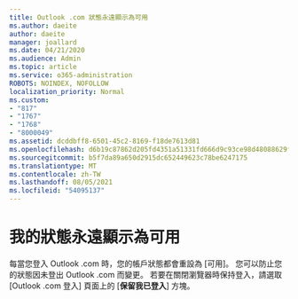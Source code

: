 ```yaml
---
title: Outlook .com 狀態永遠顯示為可用
ms.author: daeite
author: daeite
manager: joallard
ms.date: 04/21/2020
ms.audience: Admin
ms.topic: article
ms.service: o365-administration
ROBOTS: NOINDEX, NOFOLLOW
localization_priority: Normal
ms.custom:
- "817"
- "1767"
- "1768"
- "8000049"
ms.assetid: dcddbff8-6501-45c2-8169-f18de7613d81
ms.openlocfilehash: d6b19c87862d205fd4351a51331fd666d9c93ce98d48088629f054fe22b68c53
ms.sourcegitcommit: b5f7da89a650d2915dc652449623c78be6247175
ms.translationtype: MT
ms.contentlocale: zh-TW
ms.lasthandoff: 08/05/2021
ms.locfileid: "54095137"
---
```

# <a name="my-status-always-shows-as-available"></a>我的狀態永遠顯示為可用

每當您登入 Outlook .com 時，您的帳戶狀態都會重設為 [可用]。 您可以防止您的狀態因未登出 Outlook .com 而變更。 若要在關閉瀏覽器時保持登入，請選取 [Outlook .com 登入] 頁面上的 [**保留我已登入**] 方塊。
